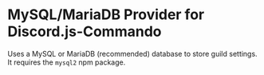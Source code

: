 # MySQL/MariaDB Provider for Discord.js-Commando
Uses a MySQL or MariaDB (recommended) database to store guild settings. It requires the `mysql2` npm package.
